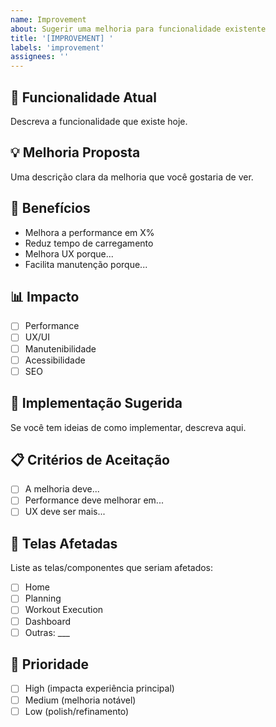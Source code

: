 ```yaml
---
name: Improvement
about: Sugerir uma melhoria para funcionalidade existente
title: '[IMPROVEMENT] '
labels: 'improvement'
assignees: ''
---
```


## 🔧 Funcionalidade Atual
Descreva a funcionalidade que existe hoje.

## 💡 Melhoria Proposta
Uma descrição clara da melhoria que você gostaria de ver.

## 🎯 Benefícios
- Melhora a performance em X%
- Reduz tempo de carregamento
- Melhora UX porque...
- Facilita manutenção porque...

## 📊 Impacto
- [ ] Performance
- [ ] UX/UI
- [ ] Manutenibilidade
- [ ] Acessibilidade
- [ ] SEO

## 🔀 Implementação Sugerida
Se você tem ideias de como implementar, descreva aqui.

## 📋 Critérios de Aceitação
- [ ] A melhoria deve...
- [ ] Performance deve melhorar em...
- [ ] UX deve ser mais...

## 📱 Telas Afetadas
Liste as telas/componentes que seriam afetados:
- [ ] Home
- [ ] Planning
- [ ] Workout Execution
- [ ] Dashboard
- [ ] Outras: ___

## 🎯 Prioridade
- [ ] High (impacta experiência principal)
- [ ] Medium (melhoria notável)
- [ ] Low (polish/refinamento)